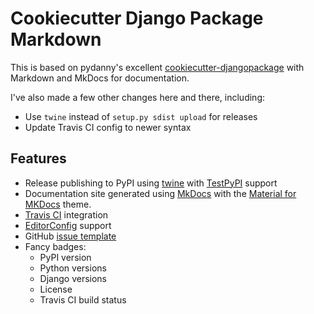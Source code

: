 # Cookiecutter Django Package Markdown

This is based on pydanny's excellent [cookiecutter-djangopackage](https://github.com/pydanny/cookiecutter-djangopackage) with Markdown and MkDocs for documentation.

I've also made a few other changes here and there, including:

- Use `twine` instead of `setup.py sdist upload` for releases
- Update Travis CI config to newer syntax


## Features

- Release publishing to PyPI using [twine](https://packaging.python.org/tutorials/packaging-projects/) with [TestPyPI](https://packaging.python.org/guides/using-testpypi/) support
- Documentation site generated using [MkDocs](https://www.mkdocs.org/) with the [Material for MKDocs](https://squidfunk.github.io/mkdocs-material/) theme.
- [Travis CI](https://travis-ci.org/) integration
- [EditorConfig](https://editorconfig.org/) support
- GitHub [issue template](https://help.github.com/articles/about-issue-and-pull-request-templates/)
- Fancy badges:
  - PyPI version
  - Python versions
  - Django versions
  - License
  - Travis CI build status
